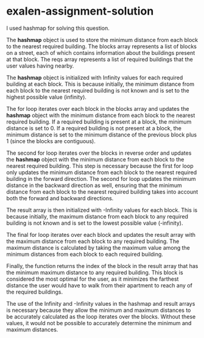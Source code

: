 # exalen-assignment-solution

I used hashmap for solving this question.

The **hashmap** object is used to store the minimum distance from each block to the nearest required building. The blocks array represents a list of blocks on a street, each of which contains information about the buildings present at that block. The reqs array represents a list of required buildings that the user values having nearby.

The **hashmap** object is initialized with Infinity values for each required building at each block. This is because initially, the minimum distance from each block to the nearest required building is not known and is set to the highest possible value (infinity).

The for loop iterates over each block in the blocks array and updates the **hashmap** object with the minimum distance from each block to the nearest required building. If a required building is present at a block, the minimum distance is set to 0. If a required building is not present at a block, the minimum distance is set to the minimum distance of the previous block plus 1 (since the blocks are contiguous).

The second for loop iterates over the blocks in reverse order and updates the **hashmap** object with the minimum distance from each block to the nearest required building. This step is necessary because the first for loop only updates the minimum distance from each block to the nearest required building in the forward direction. The second for loop updates the minimum distance in the backward direction as well, ensuring that the minimum distance from each block to the nearest required building takes into account both the forward and backward directions.

The result array is then initialized with -Infinity values for each block. This is because initially, the maximum distance from each block to any required building is not known and is set to the lowest possible value (-infinity).

The final for loop iterates over each block and updates the result array with the maximum distance from each block to any required building. The maximum distance is calculated by taking the maximum value among the minimum distances from each block to each required building.

Finally, the function returns the index of the block in the result array that has the minimum maximum distance to any required building. This block is considered the most optimal for the user, as it minimizes the farthest distance the user would have to walk from their apartment to reach any of the required buildings.

The use of the Infinity and -Infinity values in the hashmap and result arrays is necessary because they allow the minimum and maximum distances to be accurately calculated as the loop iterates over the blocks. Without these values, it would not be possible to accurately determine the minimum and maximum distances.
